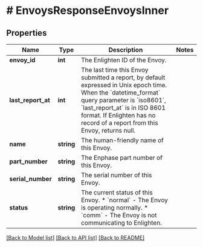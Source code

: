 # # EnvoysResponseEnvoysInner

## Properties

Name | Type | Description | Notes
------------ | ------------- | ------------- | -------------
**envoy_id** | **int** | The Enlighten ID of the Envoy. |
**last_report_at** | **int** | The last time this Envoy submitted a report, by default expressed in Unix epoch time. When the &#x60;datetime_format&#x60; query parameter is &#x60;iso8601&#x60;, &#x60;last_report_at&#x60; is in ISO 8601 format. If Enlighten has no record of a report from this Envoy, returns null. |
**name** | **string** | The human-friendly name of this Envoy. |
**part_number** | **string** | The Enphase part number of this Envoy. |
**serial_number** | **string** | The serial number of this Envoy. |
**status** | **string** | The current status of this Envoy. * &#x60;normal&#x60; - The Envoy is operating normally. * &#x60;comm&#x60; - The Envoy is not communicating to Enlighten. |

[[Back to Model list]](../../README.md#models) [[Back to API list]](../../README.md#endpoints) [[Back to README]](../../README.md)
